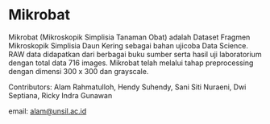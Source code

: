 # Mikrobat

Mikrobat (Mikroskopik Simplisia Tanaman Obat) adalah Dataset Fragmen Mikroskopik Simplisia Daun Kering sebagai bahan ujicoba Data Science. RAW data didapatkan dari berbagai buku sumber serta hasil uji laboratorium dengan total data 716 images. Mikrobat telah melalui tahap preprocessing dengan dimensi 300 x 300 dan grayscale.

Contributors: Alam Rahmatulloh, Hendy Suhendy, 
Sani Siti Nuraeni, Dwi Septiana, Ricky Indra Gunawan 

email: alam@unsil.ac.id

